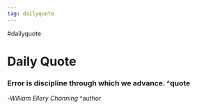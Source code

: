 ```yaml
---
tag: dailyquote
---
```


#dailyquote

# Daily Quote

### Error is discipline through which we advance. ^quote
*-William Ellery Channing* ^author
